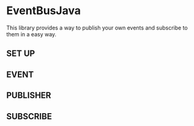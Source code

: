 # EventBusJava

This library provides a way to publish your own events and subscribe to them in a easy way.

## SET UP

## EVENT

## PUBLISHER

## SUBSCRIBE

